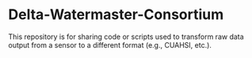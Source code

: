 # Delta-Watermaster-Consortium
This repository is for sharing code or scripts used to transform raw data output from a sensor 
to a different format (e.g., CUAHSI, etc.).
